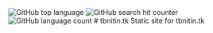 <img alt="GitHub top language" src="https://img.shields.io/github/languages/top/nitinbaby/tbnitin.tk?style=flat-square">
<img alt="GitHub search hit counter" src="https://img.shields.io/github/search/nitinbaby/tbnitin.tk/goto">
<img alt="GitHub language count" src="https://img.shields.io/github/languages/count/nitinbaby/tbnitin.tk">
# tbnitin.tk
Static site for tbnitin.tk
